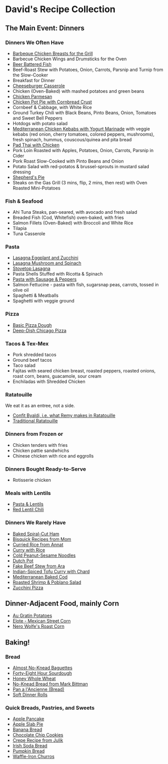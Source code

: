# David's Recipe Collection

## The Main Event: Dinners

### Dinners We Often Have

- [Barbeque Chicken Breasts for the Grill](./recipes/barbeque_chicken.md)
- Barbecue Chicken Wings and Drumsticks for the Oven
- [Beer Battered Fish](./recipes/beer_battered_fish.md)
- Beef-Roast Stew with Potatoes, Onion, Carrots, Parsnip and Turnip from the Slow-Cooker
- Breakfast for Dinner
- [Cheeseburger Casserole](./recipes/cheeseburger_casserole.md)
- Chicken (Oven-Baked) with mashed potatoes and green beans
- [Chicken Parmesan](./recipes/chicken_parmesan.md)
- [Chicken Pot Pie with Cornbread Crust](./recipes/chicken_pot_pie.md)
- Cornbeef & Cabbage, with White Rice
- Ground Turkey Chili with Black Beans, Pinto Beans, Onion, Tomatoes and Sweet Bell Peppers
- Hotdogs with potato salad 
- [Mediterranean Chicken Kebabs with Yogurt Marinade](./recipes/mediterrean_yogurt-marinade_chicken.md) with veggie kebabs (red onion, cherry tomatoes, colored peppers, mushrooms), fresh spinach, hummus, couscous/quinea and pita bread
- [Pad Thai with Chicken](./recipes/padthai_recipe_from_bag.md)
- Pork Loin Roasted with Apples, Potatoes, Onion, Carrots, Parsnip in Cider 
- Pork Roast Slow-Cooked with Pinto Beans and Onion
- Potato Salad with red-potatos & brussel-sprouts in mustard salad dressing
- [Shepherd's Pie](./recipes/shepherd's_pie.md)
- Steaks on the Gas Grill (3 mins, flip, 2 mins, then rest) with Oven Roasted Mini-Potatoes



### Fish & Seafood
- Ahi Tuna Steaks, pan-seared, with avocado and fresh salad
- Breaded Fish (Cod, Whitefish) oven-baked, with fries
- Salmon Fillets (Oven-Baked) with Broccoli and White Rice 
- Tilapia
- Tuna Casserole 

### Pasta

- [Lasagna Eggplant and Zucchini](./recipes/lasagna_eggplant_and_zucchini.md)
- [Lasagna Mushroom and Spinach](./recipes/lasagna_mushroom_and_spinach.md)
- [Stovetop Lasagna](./recipes/stovetop_lasagna.md)
- Pasta Shells Stuffed with Ricotta & Spinach
- [Pasta with Sausage & Peppers](./recipes/pasta_with_sausage_peppers.md)
- Salmon Fettucine - pasta with fish, sugarsnap peas, carrots, tossed in olive oil
- Spaghetti & Meatballs
- Spaghetti with veggie ground 

### Pizza

- [Basic Pizza Dough](./recipes/basic_pizza_dough.md)
- [Deep-Dish Chicago Pizza](./recipes/deep-dish_Chicago_pizza.md)


### Tacos & Tex-Mex
- Pork shredded tacos
- Ground beef tacos 
- Taco salad 
- Fajitas with seared chicken breast, roasted peppers, roasted onions, roast corn, beans, guacamole, sour cream
- Enchiladas with Shredded Chicken


### Ratatouille

We eat it as an entree, not a side.

- [Confit Byaldi, i.e. what Remy makes in Ratatouille](./recipes/confit_byaldi.md)
- [Traditional Ratatouille](./recipes/traditional_ratatouille.md)

### Dinners from Frozen or 

- Chicken tenders with fries
- Chicken pattie sandwhichs 
- Chinese chicken with rice and eggrolls

### Dinners Bought Ready-to-Serve 

- Rotisserie chicken 

### Meals with Lentils
- [Pasta & Lentils](./recipes/pasta_&_lentils.md)
- [Red Lentil Chili](./recipes/red_lentil_chili_from_Wash_Post.md)

### Dinners We Rarely Have

- [Baked Spiral-Cut Ham](./recipes/baked_spiral-cut_ham.md)
- [Bisquick Recipes from Mom](./recipes/bisquick_recipes_from_mom.md)
- [Curried Rice from Annat](./recipes/curried_rice_from_annat.md)
- [Curry with Rice](./recipes/curry_with_rice.md)
- [Cold Peanut-Sesame Noodles](./recipes/cold_peanut-sesame_noodles.md)
- [Dutch Pot](./recipes/dutch_pot.md)
- [Fake Beef Stew from Ara](./recipes/fake_beef_stew_from_ara.md)
- [Indian-Spiced Tofu Curry with Chard](./recipes/indian-spiced_tofu_curry_with_chard.md)
- [Mediterranean Baked Cod](./recipes/mediterranean_baked_cod.md)
- [Roasted Shrimp & Poblano Salad](./recipes/roasted_shrimp_&_poblano_salad.md)
- [Zucchini Pizza](./recipes/zuchinni_pizza.md)

## Dinner-Adjacent Food, mainly Corn

- [Au Gratin Potatoes](./recipes/au_gratin_potatoes.md)
- [Elote - Mexican Street Corn](./recipes/elote_mexican_street_corn.md)
- [Nero Wolfe's Roast Corn](./recipes/nero_wolfe's_roast_corn.md)

## Baking!

### Bread

- [Almost No-Knead Baguettes](./recipes/almost_no-knead_baguettes.md)
- [Forty-Eight Hour Sourdough](./recipes/forty-eight_hour_sourdough.md)
- [Honey Whole Wheat](./recipes/honey_whole_wheat.md)
- [No-Knead Bread from Mark Bittman](./recipes/no-knead_bread_from_mark_bittman.md)
- [Pan a l'Ancienne (Bread)](<./recipes/pan_a_l'ancienne_(bread).md>)
- [Soft Dinner Rolls](./recipes/soft_dinner_rolls.md)

### Quick Breads, Pastries, and Sweets

- [Apple Pancake](./recipes/apple_pancake.md)
- [Apple Slab Pie](./recipes/apple_slab_pie.md)
- [Banana Bread](./recipes/banana_bread.md)
- [Chocolate Chip Cookies](./recipes/chocolate_chip_cookies.md)
- [Crepe Recipe from Julik](./recipes/crepes_recipe_from_julik.md)
- [Irish Soda Bread](./recipes/irish_soda_bread.md)
- [Pumpkin Bread](./recipes/pumpkin_bread.md)
- [Waffle-Iron Churros](./recipes/waffle-iron_churros.md)
